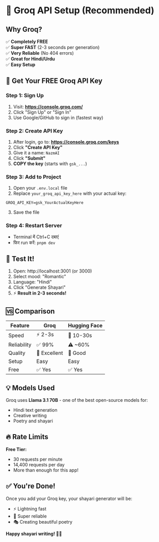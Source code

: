# 🚀 Groq API Setup (Recommended)

## Why Groq?

✅ **Completely FREE**  
✅ **Super FAST** (2-3 seconds per generation)  
✅ **Very Reliable** (No 404 errors)  
✅ **Great for Hindi/Urdu**  
✅ **Easy Setup**  

## 📝 Get Your FREE Groq API Key

### Step 1: Sign Up
1. Visit: **https://console.groq.com/**
2. Click "Sign Up" or "Sign In"
3. Use Google/GitHub to sign in (fastest way)

### Step 2: Create API Key
1. After login, go to: **https://console.groq.com/keys**
2. Click **"Create API Key"**
3. Give it a name: `NazmAI`
4. Click **"Submit"**
5. **COPY the key** (starts with `gsk_...`)

### Step 3: Add to Project
1. Open your `.env.local` file
2. Replace `your_groq_api_key_here` with your actual key:

```env
GROQ_API_KEY=gsk_YourActualKeyHere
```

3. Save the file

### Step 4: Restart Server
- Terminal में Ctrl+C दबाएं
- फिर run करें: `pnpm dev`

## 🎯 Test It!

1. Open: http://localhost:3001 (or 3000)
2. Select mood: "Romantic"
3. Language: "Hindi"
4. Click "Generate Shayari"
5. ⚡ **Result in 2-3 seconds!**

## 🆚 Comparison

| Feature | Groq | Hugging Face |
|---------|------|--------------|
| Speed | ⚡ 2-3s | 🐌 10-30s |
| Reliability | ✅ 99% | ⚠️ ~60% |
| Quality | 🌟 Excellent | 🌟 Good |
| Setup | Easy | Easy |
| Free | ✅ Yes | ✅ Yes |

## 💡 Models Used

Groq uses **Llama 3.1 70B** - one of the best open-source models for:
- Hindi text generation
- Creative writing
- Poetry and shayari

## 🔥 Rate Limits

**Free Tier:**
- 30 requests per minute
- 14,400 requests per day
- More than enough for this app!

## ✅ You're Done!

Once you add your Groq key, your shayari generator will be:
- ⚡ Lightning fast
- 🎯 Super reliable
- 🎭 Creating beautiful poetry

**Happy shayari writing! 🚀✨**
